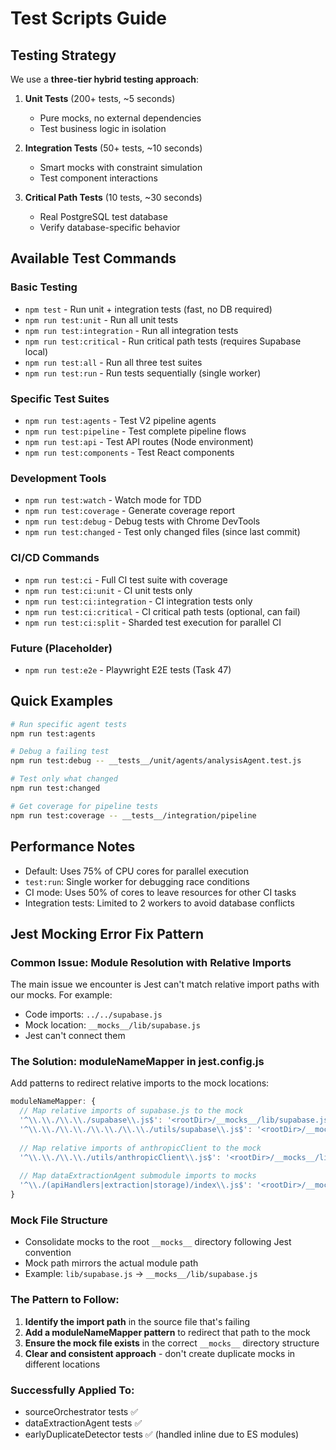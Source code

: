 # Test Scripts Guide

## Testing Strategy

We use a **three-tier hybrid testing approach**:

1. **Unit Tests** (200+ tests, ~5 seconds)
   - Pure mocks, no external dependencies
   - Test business logic in isolation
   
2. **Integration Tests** (50+ tests, ~10 seconds) 
   - Smart mocks with constraint simulation
   - Test component interactions
   
3. **Critical Path Tests** (10 tests, ~30 seconds)
   - Real PostgreSQL test database
   - Verify database-specific behavior

## Available Test Commands

### Basic Testing
- `npm test` - Run unit + integration tests (fast, no DB required)
- `npm run test:unit` - Run all unit tests
- `npm run test:integration` - Run all integration tests
- `npm run test:critical` - Run critical path tests (requires Supabase local)
- `npm run test:all` - Run all three test suites
- `npm run test:run` - Run tests sequentially (single worker)

### Specific Test Suites
- `npm run test:agents` - Test V2 pipeline agents
- `npm run test:pipeline` - Test complete pipeline flows
- `npm run test:api` - Test API routes (Node environment)
- `npm run test:components` - Test React components

### Development Tools
- `npm run test:watch` - Watch mode for TDD
- `npm run test:coverage` - Generate coverage report
- `npm run test:debug` - Debug tests with Chrome DevTools
- `npm run test:changed` - Test only changed files (since last commit)

### CI/CD Commands
- `npm run test:ci` - Full CI test suite with coverage
- `npm run test:ci:unit` - CI unit tests only
- `npm run test:ci:integration` - CI integration tests only
- `npm run test:ci:critical` - CI critical path tests (optional, can fail)
- `npm run test:ci:split` - Sharded test execution for parallel CI

### Future (Placeholder)
- `npm run test:e2e` - Playwright E2E tests (Task 47)

## Quick Examples

```bash
# Run specific agent tests
npm run test:agents

# Debug a failing test
npm run test:debug -- __tests__/unit/agents/analysisAgent.test.js

# Test only what changed
npm run test:changed

# Get coverage for pipeline tests
npm run test:coverage -- __tests__/integration/pipeline
```

## Performance Notes

- Default: Uses 75% of CPU cores for parallel execution
- `test:run`: Single worker for debugging race conditions
- CI mode: Uses 50% of cores to leave resources for other CI tasks
- Integration tests: Limited to 2 workers to avoid database conflicts

## Jest Mocking Error Fix Pattern

### Common Issue: Module Resolution with Relative Imports
The main issue we encounter is Jest can't match relative import paths with our mocks. For example:
- Code imports: `../../supabase.js`
- Mock location: `__mocks__/lib/supabase.js`
- Jest can't connect them

### The Solution: moduleNameMapper in jest.config.js
Add patterns to redirect relative imports to the mock locations:

```javascript
moduleNameMapper: {
  // Map relative imports of supabase.js to the mock
  '^\\.\\./\\.\\./supabase\\.js$': '<rootDir>/__mocks__/lib/supabase.js',
  '^\\.\\./\\.\\./\\.\\./\\.\\./utils/supabase\\.js$': '<rootDir>/__mocks__/lib/supabase.js',
  
  // Map relative imports of anthropicClient to the mock
  '^\\.\\./\\.\\./utils/anthropicClient\\.js$': '<rootDir>/__mocks__/lib/agents-v2/utils/anthropicClient.js',
  
  // Map dataExtractionAgent submodule imports to mocks
  '^\\./(apiHandlers|extraction|storage)/index\\.js$': '<rootDir>/__mocks__/lib/agents-v2/core/dataExtractionAgent/$1/index.js',
}
```

### Mock File Structure
- Consolidate mocks to the root `__mocks__` directory following Jest convention
- Mock path mirrors the actual module path
- Example: `lib/supabase.js` → `__mocks__/lib/supabase.js`

### The Pattern to Follow:
1. **Identify the import path** in the source file that's failing
2. **Add a moduleNameMapper pattern** to redirect that path to the mock
3. **Ensure the mock file exists** in the correct `__mocks__` directory structure
4. **Clear and consistent approach** - don't create duplicate mocks in different locations

### Successfully Applied To:
- sourceOrchestrator tests ✅
- dataExtractionAgent tests ✅
- earlyDuplicateDetector tests ✅ (handled inline due to ES modules)